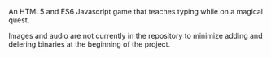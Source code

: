 An HTML5 and ES6 Javascript game that teaches typing while 
on a magical quest.

Images and audio are not currently in the repository to minimize adding and delering binaries 
at the beginning of the project.
